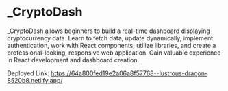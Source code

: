 # _CryptoDash
_CryptoDash allows beginners to build a real-time dashboard displaying cryptocurrency data. Learn to fetch data, update dynamically, implement authentication, work with React components, utilize libraries, and create a professional-looking, responsive web application. Gain valuable experience in React development and dashboard creation.

Deployed Link:
https://64a800fed19e2a06a8f57768--lustrous-dragon-8520b8.netlify.app/
